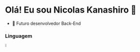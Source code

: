 <h1> Olá! Eu sou Nicolas Kanashiro 👋 </h1>
<ul> <li>🔭 Futuro desenvolvedor Back-End</li> </ul>

<h3>Linguagem</h1>

<img src="https://github.com/nkhora7/nkhora7/assets/132714964/efc0812b-66cb-4020-b008-c1a9b337af19" width=5% height=5%>
